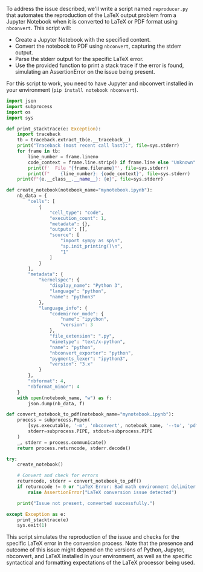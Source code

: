 To address the issue described, we'll write a script named `reproducer.py` that automates the reproduction of the LaTeX output problem from a Jupyter Notebook when it is converted to LaTeX or PDF format using `nbconvert`. This script will:
- Create a Jupyter Notebook with the specified content.
- Convert the notebook to PDF using `nbconvert`, capturing the stderr output.
- Parse the stderr output for the specific LaTeX error.
- Use the provided function to print a stack trace if the error is found, simulating an AssertionError on the issue being present.

For this script to work, you need to have Jupyter and nbconvert installed in your environment (`pip install notebook nbconvert`).

```python
import json
import subprocess
import os
import sys

def print_stacktrace(e: Exception):
    import traceback
    tb = traceback.extract_tb(e.__traceback__)
    print("Traceback (most recent call last):", file=sys.stderr)
    for frame in tb:
        line_number = frame.lineno
        code_context = frame.line.strip() if frame.line else "Unknown"
        print(f'  File "{frame.filename}"', file=sys.stderr)
        print(f"    {line_number}: {code_context}", file=sys.stderr)
    print(f"{e.__class__.__name__}: {e}", file=sys.stderr)

def create_notebook(notebook_name="mynotebook.ipynb"):
    nb_data = {
        "cells": [
            {
                "cell_type": "code",
                "execution_count": 1,
                "metadata": {},
                "outputs": [],
                "source": [
                    "import sympy as sp\n",
                    "sp.init_printing()\n",
                    "1"
                ]
            }
        ],
        "metadata": {
            "kernelspec": {
                "display_name": "Python 3",
                "language": "python",
                "name": "python3"
            },
            "language_info": {
                "codemirror_mode": {
                    "name": "ipython",
                    "version": 3
                },
                "file_extension": ".py",
                "mimetype": "text/x-python",
                "name": "python",
                "nbconvert_exporter": "python",
                "pygments_lexer": "ipython3",
                "version": "3.x"
            }
        },
        "nbformat": 4,
        "nbformat_minor": 4
    }
    with open(notebook_name, "w") as f:
        json.dump(nb_data, f)

def convert_notebook_to_pdf(notebook_name="mynotebook.ipynb"):
    process = subprocess.Popen(
        [sys.executable, '-m', 'nbconvert', notebook_name, '--to', 'pdf', '--execute'],
        stderr=subprocess.PIPE, stdout=subprocess.PIPE
    )
    _, stderr = process.communicate()
    return process.returncode, stderr.decode()

try:
    create_notebook()

    # Convert and check for errors
    returncode, stderr = convert_notebook_to_pdf()
    if returncode != 0 or "LaTeX Error: Bad math environment delimiter." in stderr:
        raise AssertionError("LaTeX conversion issue detected")

    print("Issue not present, converted successfully.")

except Exception as e:
    print_stacktrace(e)
    sys.exit(1)
```

This script simulates the reproduction of the issue and checks for the specific LaTeX error in the conversion process. Note that the presence and outcome of this issue might depend on the versions of Python, Jupyter, nbconvert, and LaTeX installed in your environment, as well as the specific syntactical and formatting expectations of the LaTeX processor being used.